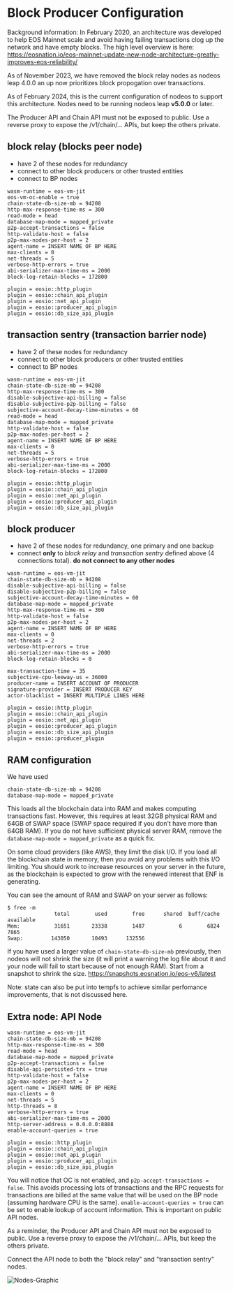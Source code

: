 # Block Producer Configuration

Background information: In February 2020, an architecture was developed to help EOS Mainnet scale and avoid having failing transactions clog up the network and have empty blocks. The high level overview is here: https://eosnation.io/eos-mainnet-update-new-node-architecture-greatly-improves-eos-reliability/

As of November 2023, we have removed the block relay nodes as nodeos leap 4.0.0 an up now prioritizes block propogation over transactions.

As of February 2024, this is the current configuration of nodeos to support this architecture. Nodes need to be running nodeos leap **v5.0.0** or later.

The Producer API and Chain API must not be exposed to public. Use a reverse proxy to expose the /v1/chain/... APIs, but keep the others private.

## block relay (blocks peer node)

- have 2 of these nodes for redundancy
- connect to other block producers or other trusted entities
- connect to BP nodes

```
wasm-runtime = eos-vm-jit
eos-vm-oc-enable = true
chain-state-db-size-mb = 94208
http-max-response-time-ms = 300
read-mode = head
database-map-mode = mapped_private
p2p-accept-transactions = false
http-validate-host = false
p2p-max-nodes-per-host = 2
agent-name = INSERT NAME OF BP HERE
max-clients = 0
net-threads = 5
verbose-http-errors = true
abi-serializer-max-time-ms = 2000
block-log-retain-blocks = 172800

plugin = eosio::http_plugin
plugin = eosio::chain_api_plugin
plugin = eosio::net_api_plugin
plugin = eosio::producer_api_plugin
plugin = eosio::db_size_api_plugin
```

## transaction sentry (transaction barrier node)

- have 2 of these nodes for redundancy
- connect to other block producers or other trusted entities
- connect to BP nodes

```
wasm-runtime = eos-vm-jit
chain-state-db-size-mb = 94208
http-max-response-time-ms = 300
disable-subjective-api-billing = false
disable-subjective-p2p-billing = false
subjective-account-decay-time-minutes = 60
read-mode = head
database-map-mode = mapped_private
http-validate-host = false
p2p-max-nodes-per-host = 2
agent-name = INSERT NAME OF BP HERE
max-clients = 0
net-threads = 5
verbose-http-errors = true
abi-serializer-max-time-ms = 2000
block-log-retain-blocks = 172800

plugin = eosio::http_plugin
plugin = eosio::chain_api_plugin
plugin = eosio::net_api_plugin
plugin = eosio::producer_api_plugin
plugin = eosio::db_size_api_plugin
```

## block producer

- have 2 of these nodes for redundancy, one primary and one backup
- connect **only** to _block relay_ and _transaction sentry_ defined above (4 connections total). **do not connect to any other nodes**

```
wasm-runtime = eos-vm-jit
chain-state-db-size-mb = 94208
disable-subjective-api-billing = false
disable-subjective-p2p-billing = false
subjective-account-decay-time-minutes = 60
database-map-mode = mapped_private
http-max-response-time-ms = 300
http-validate-host = false
p2p-max-nodes-per-host = 2
agent-name = INSERT NAME OF BP HERE
max-clients = 0
net-threads = 2
verbose-http-errors = true
abi-serializer-max-time-ms = 2000
block-log-retain-blocks = 0

max-transaction-time = 35
subjective-cpu-leeway-us = 36000
producer-name = INSERT ACCOUNT OF PRODUCER
signature-provider = INSERT PRODUCER KEY
actor-blacklist = INSERT MULTIPLE LINES HERE

plugin = eosio::http_plugin
plugin = eosio::chain_api_plugin
plugin = eosio::net_api_plugin
plugin = eosio::producer_api_plugin
plugin = eosio::db_size_api_plugin
plugin = eosio::producer_plugin
```

## RAM configuration

We have used 

```
chain-state-db-size-mb = 94208
database-map-mode = mapped_private
```

This loads all the blockchain data into RAM and makes computing transactions fast. However, this requires at least 32GB physical RAM and 64GB of SWAP space (SWAP space required if you don't have more than 64GB RAM). If you do not have sufficient physical server RAM, remove the `database-map-mode = mapped_private` as a quick fix. 

On some cloud providers (like AWS), they limit the disk I/O. If you load all the blockchain state in memory, then you avoid any problems with this  I/O limiting. You should work to increase resources on your server in the future, as the blockchain is expected to grow with the renewed interest that ENF is generating.

You can see the amount of RAM and SWAP on your server as follows:

```
$ free -m
               total        used        free      shared  buff/cache   available
Mem:           31651       23338        1487           6        6824        7865
Swap:         143050       10493      132556
```

If you have used a larger value of `chain-state-db-size-mb` previously, then nodeos will not shrink the size (it will print a warning the log file about it and your node will fail to start because of not enough RAM). Start from a snapshot to shrink the size. https://snapshots.eosnation.io/eos-v6/latest


Note: state can also be put into tempfs to achieve similar perfomance improvements, that is not discussed here.

## Extra node: API Node

```
wasm-runtime = eos-vm-jit
chain-state-db-size-mb = 94208
http-max-response-time-ms = 300
read-mode = head
database-map-mode = mapped_private
p2p-accept-transactions = false
disable-api-persisted-trx = true
http-validate-host = false
p2p-max-nodes-per-host = 2
agent-name = INSERT NAME OF BP HERE
max-clients = 0
net-threads = 5
http-threads = 8
verbose-http-errors = true
abi-serializer-max-time-ms = 2000
http-server-address = 0.0.0.0:8888
enable-account-queries = true

plugin = eosio::http_plugin
plugin = eosio::chain_api_plugin
plugin = eosio::net_api_plugin
plugin = eosio::producer_api_plugin
plugin = eosio::db_size_api_plugin
```

You will notice that OC is not enabled, and `p2p-accept-transactions = false`.  This avoids processing lots of transactions and the RPC requests for transactions are billed at the same value that will be used on the BP node (assuming hardware CPU is the same). `enable-account-queries = true` can be set to enable lookup of account information. This is important on public API nodes. 

As a reminder, the Producer API and Chain API must not be exposed to public. Use a reverse proxy to expose the /v1/chain/... APIs, but keep the others private.

Connect the API node to both the "block relay" and "transaction sentry" nodes.

![Nodes-Graphic](https://user-images.githubusercontent.com/36178664/187374756-67edb1b5-7836-4056-99fe-53c8138a6649.png)
